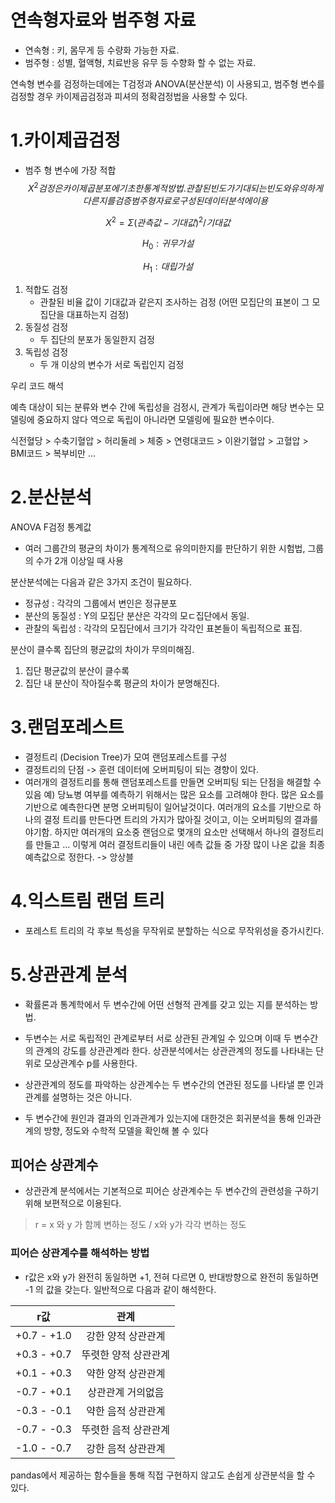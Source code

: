 # 연속형자료와 범주형 자료
- 연속형 : 키, 몸무게 등 수량화 가능한 자료.
- 범주형 : 성별, 혈액형, 치료반응 유무 등 수향화 할 수 없는 자료.

연속형 변수를 검정하는데에는 T검정과 ANOVA(분산분석) 이 사용되고, 범주형 변수를 검정할 경우 카이제곱검정과 피셔의 정확검정법을 사용할 수 있다.
# 1.카이제곱검정
 - 범주 형 변수에 가장 적합
$$ 
X^2 검정은 카이제곱 분포에 기초한 통계적 방법.
관찰된 빈도가 기대되는 빈도와 유의하게 다른지를 검증
범주형 자료로 구성된 데이터 분석에 이용
$$ 

$$
X^2 =  \Sigma(관측값-기대값)^2 / 기대값
$$

$$
H_0 : 귀무가설
$$

$$
H_1 : 대립가설
$$


1. 적합도 검정
   - 관찰된 비율 값이 기대값과 같은지 조사하는 검정 (어떤 모집단의 표본이 그 모집단을 대표하는지 검정)
2. 동질성 검정
   - 두 집단의 분포가 동일한지 검정
3. 독립성 검정
   - 두 개 이상의 변수가 서로 독립인지 검정

우리 코드 해석

예측 대상이 되는 분류와 변수 간에 독립성을 검정시, 관계가 독립이라면 해당 변수는 모델링에 중요하지 않다
역으로 독립이 아니라면 모델링에 필요한 변수이다.

식전혈당 > 수축기혈압 > 허리둘레 > 체중 > 연령대코드 > 이완기혈압 > 고혈압 > BMI코드 > 복부비만 ...

# 2.분산분석
ANOVA F검정 통계값
- 여러 그룹간의 평균의 차이가 통계적으로 유의미한지를 판단하기 위한 시험법, 그룹의 수가 2개 이상일 때 사용

분산분석에는 다음과 같은 3가지 조건이 필요하다.
- 정규성 : 각각의 그룹에서 변인은 정규분포
- 분산의 동질성 : Y의 모집단 분산은 각각의 모ㄷ집단에서 동일.
- 관찰의 독립성 : 각각의 모집단에서 크기가 각각인 표본들이 독립적으로 표집.

분산이 클수록 집단의 평균값의 차이가 무의미해짐.
1. 집단 평균값의 분산이 클수록
2. 집단 내 분산이 작아질수록
평균의 차이가 분명해진다.

# 3.랜덤포레스트

- 결정트리 (Decision Tree)가 모여 랜덤포레스트를 구성
- 결정트리의 단점 -> 훈련 데이터에 오버피팅이 되는 경향이 있다.
- 여러개의 결정트리를 통해 랜덤포레스트를 만들면 오버피팅 되는 단점을 해결할 수 있음
    예) 당뇨병 여부를 예측하기 위해서는 많은 요소를 고려해야 한다. 많은 요소를 기반으로 예측한다면 분명 오버피팅이 일어날것이다. 여러개의 요소를 기반으로 하나의 결정 트리를 만든다면 트리의 가지가 많아질 것이고, 이는 오버피팅의 결과를 야기함.
    하지만 여러개의 요소중 랜덤으로 몇개의 요소만 선택해서 하나의 결정트리를 만들고 ... 이렇게 여러 결정트리들이 내린 에측 값들 중 가장 많이 나온 값을 최종 예측값으로 정한다.
 -> 앙상블

# 4.익스트림 랜덤 트리

- 포레스트 트리의 각 후보 특성을 무작위로 분할하는 식으로 무작위성을 증가시킨다.

# 5.상관관계 분석

- 확률론과 통계학에서 두 변수간에 어떤 선형적 관계를 갖고 있는 지를 분석하는 방법.
- 두변수는 서로 독립적인 관계로부터 서로 상관된 관계일 수 있으며 이때 두 변수간의 관계의 강도를 상관관계라 한다. 상관분석에서는 상관관계의 정도를 나타내는 단위로 모상관계수 p를 사용한다.

- 상관관계의 정도를 파악하는 상관계수는 두 변수간의 연관된 정도를 나타낼 뿐 인과관계를 설명하는 것은 아니다.
- 두 변수간에 원인과 결과의 인과관계가 있는지에 대한것은 회귀분석을 통해 인과관계의 방향, 정도와 수학적 모델을 확인해 볼 수 있다

## 피어슨 상관계수

- 상관관계 분석에서는 기본적으로 피어슨 상관계수는 두 변수간의 관련성을 구하기 위해 보편적으로 이용된다. 
> r = x 와 y 가 함께 변하는 정도 / x와 y가 각각 변하는 정도

### 피어슨 상관계수를 해석하는 방법

- r값은 x와 y가 완전히 동일하면 +1, 전혀 다르면 0, 반대방향으로 완전히 동일하면 -1 의 값을 갖는다. 일반적으로 다음과 같이 해석한다.

|r값|관계|
|:--:|:--:|
|+0.7 - +1.0|강한 양적 상관관계|
|+0.3 - +0.7|뚜렷한 양적 상관관계|
|+0.1 - +0.3|약한 양적 상관관계|
|-0.7 - +0.1|상관관계 거의없음|
|-0.3 - -0.1|약한 음적 상관관계|
|-0.7 - -0.3|뚜렷한 음적 상관관계|
|-1.0 - -0.7|강한 음적 상관관계|

pandas에서 제공하는 함수들을 통해 직접 구현하지 않고도 손쉽게 상관분석을 할 수 있다.
